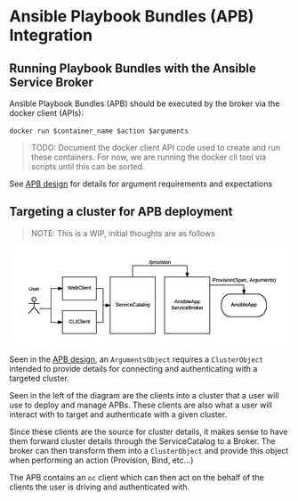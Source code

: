 # Ansible Playbook Bundles (APB) Integration

## Running Playbook Bundles with the Ansible Service Broker

Ansible Playbook Bundles (APB) should be executed by the broker via the docker client (APIs):

`docker run $container_name $action $arguments`

> TODO: Document the docker client API code used to create and run these containers.
> For now, we are running the docker cli tool via scripts until this can be sorted.

See [APB design](#https://github.com/fusor/ansible-playbook-bundle/blob/master/docs/design.md)
for details for argument requirements and expectations

## Targeting a cluster for APB deployment

> NOTE: This is a WIP, initial thoughts are as follows

![Integration0.1](images/apb_integration.png)

Seen in the [APB design](#https://github.com/fusor/ansible-playbook-bundle/blob/master/docs/design.md), an `ArgumentsObject` requires a `ClusterObject`
intended to provide details for connecting and authenticating with a targeted
cluster.

Seen in the left of the diagram are the clients into a cluster that
a user will use to deploy and manage APBs. These clients are also what
a user will interact with to target and authenticate with a given cluster.

Since these clients are the source for cluster details, it makes sense to
have them forward cluster details through the ServiceCatalog to a Broker.
The broker can then transform them into a `ClusterObject` and provide
this object when performing an action (Provision, Bind, etc...)

The APB contains an `oc` client which can then act on the behalf of
the clients the user is driving and authenticated with.
